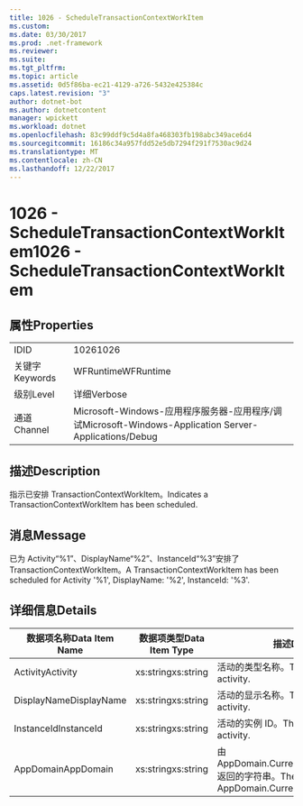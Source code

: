 ```yaml
---
title: 1026 - ScheduleTransactionContextWorkItem
ms.custom: 
ms.date: 03/30/2017
ms.prod: .net-framework
ms.reviewer: 
ms.suite: 
ms.tgt_pltfrm: 
ms.topic: article
ms.assetid: 0d5f86ba-ec21-4129-a726-5432e425384c
caps.latest.revision: "3"
author: dotnet-bot
ms.author: dotnetcontent
manager: wpickett
ms.workload: dotnet
ms.openlocfilehash: 83c99ddf9c5d4a8fa468303fb198abc349ace6d4
ms.sourcegitcommit: 16186c34a957fdd52e5db7294f291f7530ac9d24
ms.translationtype: MT
ms.contentlocale: zh-CN
ms.lasthandoff: 12/22/2017
---
```

# <a name="1026---scheduletransactioncontextworkitem"></a><span data-ttu-id="b568c-102">1026 - ScheduleTransactionContextWorkItem</span><span class="sxs-lookup"><span data-stu-id="b568c-102">1026 - ScheduleTransactionContextWorkItem</span></span>
## <a name="properties"></a><span data-ttu-id="b568c-103">属性</span><span class="sxs-lookup"><span data-stu-id="b568c-103">Properties</span></span>  
  
|||  
|-|-|  
|<span data-ttu-id="b568c-104">ID</span><span class="sxs-lookup"><span data-stu-id="b568c-104">ID</span></span>|<span data-ttu-id="b568c-105">1026</span><span class="sxs-lookup"><span data-stu-id="b568c-105">1026</span></span>|  
|<span data-ttu-id="b568c-106">关键字</span><span class="sxs-lookup"><span data-stu-id="b568c-106">Keywords</span></span>|<span data-ttu-id="b568c-107">WFRuntime</span><span class="sxs-lookup"><span data-stu-id="b568c-107">WFRuntime</span></span>|  
|<span data-ttu-id="b568c-108">级别</span><span class="sxs-lookup"><span data-stu-id="b568c-108">Level</span></span>|<span data-ttu-id="b568c-109">详细</span><span class="sxs-lookup"><span data-stu-id="b568c-109">Verbose</span></span>|  
|<span data-ttu-id="b568c-110">通道</span><span class="sxs-lookup"><span data-stu-id="b568c-110">Channel</span></span>|<span data-ttu-id="b568c-111">Microsoft-Windows-应用程序服务器-应用程序/调试</span><span class="sxs-lookup"><span data-stu-id="b568c-111">Microsoft-Windows-Application Server-Applications/Debug</span></span>|  
  
## <a name="description"></a><span data-ttu-id="b568c-112">描述</span><span class="sxs-lookup"><span data-stu-id="b568c-112">Description</span></span>  
 <span data-ttu-id="b568c-113">指示已安排 TransactionContextWorkItem。</span><span class="sxs-lookup"><span data-stu-id="b568c-113">Indicates a TransactionContextWorkItem has been scheduled.</span></span>  
  
## <a name="message"></a><span data-ttu-id="b568c-114">消息</span><span class="sxs-lookup"><span data-stu-id="b568c-114">Message</span></span>  
 <span data-ttu-id="b568c-115">已为 Activity“%1”、DisplayName“%2”、InstanceId“%3”安排了 TransactionContextWorkItem。</span><span class="sxs-lookup"><span data-stu-id="b568c-115">A TransactionContextWorkItem has been scheduled for Activity '%1', DisplayName: '%2', InstanceId: '%3'.</span></span>  
  
## <a name="details"></a><span data-ttu-id="b568c-116">详细信息</span><span class="sxs-lookup"><span data-stu-id="b568c-116">Details</span></span>  
  
|<span data-ttu-id="b568c-117">数据项名称</span><span class="sxs-lookup"><span data-stu-id="b568c-117">Data Item Name</span></span>|<span data-ttu-id="b568c-118">数据项类型</span><span class="sxs-lookup"><span data-stu-id="b568c-118">Data Item Type</span></span>|<span data-ttu-id="b568c-119">描述</span><span class="sxs-lookup"><span data-stu-id="b568c-119">Description</span></span>|  
|--------------------|--------------------|-----------------|  
|<span data-ttu-id="b568c-120">Activity</span><span class="sxs-lookup"><span data-stu-id="b568c-120">Activity</span></span>|<span data-ttu-id="b568c-121">xs:string</span><span class="sxs-lookup"><span data-stu-id="b568c-121">xs:string</span></span>|<span data-ttu-id="b568c-122">活动的类型名称。</span><span class="sxs-lookup"><span data-stu-id="b568c-122">The type name of the activity.</span></span>|  
|<span data-ttu-id="b568c-123">DisplayName</span><span class="sxs-lookup"><span data-stu-id="b568c-123">DisplayName</span></span>|<span data-ttu-id="b568c-124">xs:string</span><span class="sxs-lookup"><span data-stu-id="b568c-124">xs:string</span></span>|<span data-ttu-id="b568c-125">活动的显示名称。</span><span class="sxs-lookup"><span data-stu-id="b568c-125">The display name of the activity.</span></span>|  
|<span data-ttu-id="b568c-126">InstanceId</span><span class="sxs-lookup"><span data-stu-id="b568c-126">InstanceId</span></span>|<span data-ttu-id="b568c-127">xs:string</span><span class="sxs-lookup"><span data-stu-id="b568c-127">xs:string</span></span>|<span data-ttu-id="b568c-128">活动的实例 ID。</span><span class="sxs-lookup"><span data-stu-id="b568c-128">The instance id of the activity.</span></span>|  
|<span data-ttu-id="b568c-129">AppDomain</span><span class="sxs-lookup"><span data-stu-id="b568c-129">AppDomain</span></span>|<span data-ttu-id="b568c-130">xs:string</span><span class="sxs-lookup"><span data-stu-id="b568c-130">xs:string</span></span>|<span data-ttu-id="b568c-131">由 AppDomain.CurrentDomain.FriendlyName 返回的字符串。</span><span class="sxs-lookup"><span data-stu-id="b568c-131">The string returned by AppDomain.CurrentDomain.FriendlyName.</span></span>|
